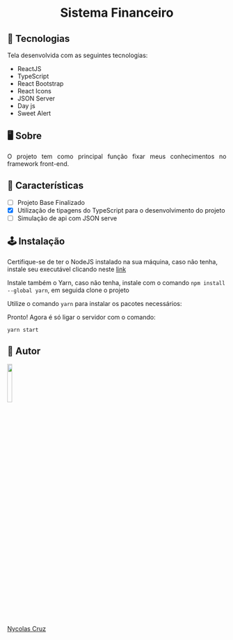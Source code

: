 <h1 align="center">Sistema Financeiro</h1>

## 🚀 Tecnologias

<p>Tela desenvolvida com as seguintes tecnologias:</p>

- ReactJS
- TypeScript
- React Bootstrap
- React Icons
- JSON Server
- Day js
- Sweet Alert

## 🖥️ Sobre

<p align="justify">O projeto tem como principal função fixar meus conhecimentos no framework front-end.</p>

## 🔧 Características

- [ ] Projeto Base Finalizado
- [x] Utilização de tipagens do TypeScript para o desenvolvimento do projeto
- [ ] Simulação de api com JSON serve

## 🕹️ Instalação

Certifique-se de ter o NodeJS instalado na sua máquina, caso não tenha, instale seu executável clicando neste <a href="https://nodejs.org/pt-br/download/">link</a>

Instale também o Yarn, caso não tenha, instale com o comando ````npm install --global yarn````, em seguida clone o projeto

Utilize o comando ````yarn```` para instalar os pacotes necessários:

Pronto! Agora é só ligar o servidor com o comando:
````
yarn start
````

## 🐧 Autor

<a href="https://github.com/NycolasCruz">
    <img src="https://github.com/NycolasCruz.png"  width="15%">
    <p>Nycolas Cruz</p>
</a>
